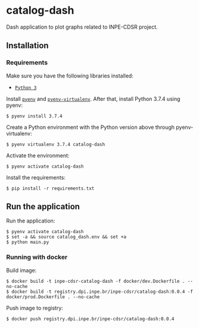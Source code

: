 # catalog-dash

Dash application to plot graphs related to INPE-CDSR project.


## Installation

### Requirements

Make sure you have the following libraries installed:

- [`Python 3`](https://www.python.org/)

Install [`pyenv`](https://github.com/pyenv/pyenv#basic-github-checkout) and [`pyenv-virtualenv`](https://github.com/pyenv/pyenv-virtualenv#installing-as-a-pyenv-plugin). After that, install Python 3.7.4 using pyenv:

```
$ pyenv install 3.7.4
```

Create a Python environment with the Python version above through pyenv-virtualenv:

```
$ pyenv virtualenv 3.7.4 catalog-dash
```

Activate the environment:

```
$ pyenv activate catalog-dash
```

Install the requirements:

```
$ pip install -r requirements.txt
```


## Run the application

Run the application:

```
$ pyenv activate catalog-dash
$ set -a && source catalog_dash.env && set +a
$ python main.py
```


### Running with docker

Build image:

```
$ docker build -t inpe-cdsr-catalog-dash -f docker/dev.Dockerfile . --no-cache
$ docker build -t registry.dpi.inpe.br/inpe-cdsr/catalog-dash:0.0.4 -f docker/prod.Dockerfile . --no-cache
```

Push image to registry:

```
$ docker push registry.dpi.inpe.br/inpe-cdsr/catalog-dash:0.0.4
```
